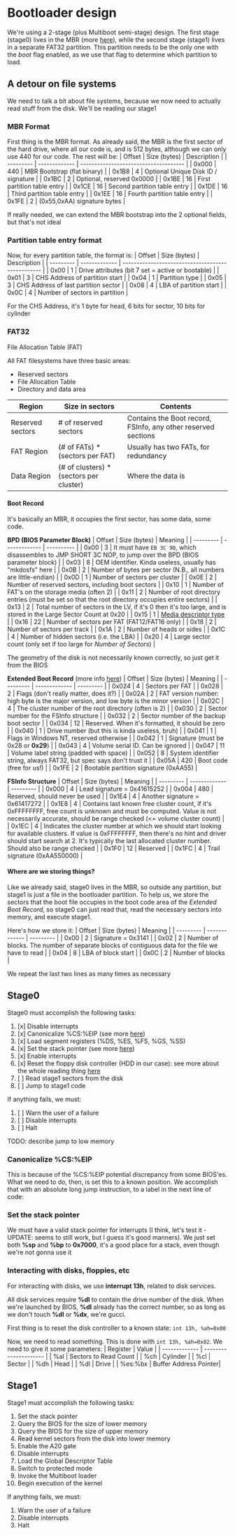# Bootloader design

We're using a 2-stage (plus Multiboot semi-stage) design. The first stage (stage0) lives in the MBR (more [here](#mbr-format)), while the second stage (stage1) lives in a separate FAT32 partition. This partition needs to be the only one with the _boot_ flag enabled, as we use that flag to determine which partition to load.

## A detour on file systems
We need to talk a bit about file systems, because we now need to actually read stuff from the disk. We'll be reading our stage1

### MBR Format
First thing is the MBR format. As already said, the MBR is the first sector of the hard drive, where all our code is, and is 512 bytes, although we can only use 440 for our code. The rest will be:
| Offset    | Size (bytes)  | Description                           |
| --------- | ------------- | ------------------------------------- |
| 0x000     | 440           | MBR Bootstrap (flat binary)           |
| 0x1B8     | 4             | Optional Unique Disk ID / signature   |
| 0x1BC     | 2             | Optional, reserved 0x0000             |
| 0x1BE     | 16            | First partition table entry           |
| 0x1CE     | 16            | Second partition table entry          |
| 0x1DE     | 16            | Third partition table entry           |
| 0x1EE     | 16            | Fourth partition table entry          |
| 0x1FE     | 2             | (0x55,0xAA) signature bytes           |

If really needed, we can extend the MBR bootstrap into the 2 optional fields, but that's not ideal

### Partition table entry format
Now, for every partition table, the format is:
| Offset    | Size (bytes)  | Description                                       |
| --------- | ------------- | ------------------------------------------------- |
| 0x00      | 1             | Drive attributes (bit 7 set = active or bootable) |
| 0x01      | 3             | CHS Address of partition start                    |
| 0x04      | 1             | Partition type                                    |
| 0x05      | 3             | CHS Address of last partition sector              |
| 0x08      | 4             | LBA of partition start                            |
| 0x0C      | 4             | Number of sectors in partition                    |

For the CHS Address, it's 1 byte for head, 6 bits for sector, 10 bits for cylinder

### FAT32
File Allocation Table (FAT)

All FAT filesystems have three basic areas:
- Reserved sectors
- File Allocation Table
- Directory and data area

| Region    | Size in sectors   | Contents |
| --------- | ----------------- | -------- |
| Reserved sectors | # of reserved sectors | Contains the Boot record, FSInfo, any other reserved sections |
| FAT Region | (# of FATs) * (sectors per FAT) | Usually has two FATs, for redundancy |
| Data Region | (# of clusters) * (sectors per cluster) | Where the data is |

#### Boot Record
It's basically an MBR, it occupies the first sector, has some data, some code.

**BPD (BIOS Parameter Block)**
| Offset    | Size (bytes)  | Meaning    |
| --------- | ------------- | ---------- |
| 0x00      | 3             | It must have ```EB 3C 90```, which disassembles to JMP SHORT 3C NOP, to jump over the BPD (BIOS parameter block) |
| 0x03      | 8             | OEM identifier. Kinda useless, usually has "mkdosfs" here |
| 0x0B      | 2             | Number of bytes per sector (N.B., all numbers are little-endian) |
| 0x0D      | 1             | Number of sectors per cluster |
| 0x0E      | 2             | Number of reserved sectors, including boot sectors |
| 0x10      | 1             | Number of FAT's on the storage media (often 2) |
| 0x11      | 2             | Number of root directory entries (must be set so that the root directory occupies entire sectors) |
| 0x13      | 2             | Total number of sectors in the LV, if it's 0 then it's too large, and is stored in the Large Sector Count at 0x20 |
| 0x15      | 1             | [Media descriptor type](https://en.wikipedia.org/wiki/Design_of_the_FAT_file_system#BPB20_OFS_0Ah) |
| 0x16      | 22            | Number of sectors per FAT (FAT12/FAT16 only) |
| 0x18      | 2             | Number of sectors per track |
| 0x1A      | 2             | Number of heads or sides |
| 0x1C      | 4             | Number of hidden sectors (i.e. the LBA) |
| 0x20      | 4             | Large sector count (only set if too large for _Number of Sectors_) |

The geometry of the disk is not necessarily known correctly, so just get it from the BIOS

**Extended Boot Record**
(more info [here](https://en.wikipedia.org/wiki/BIOS_parameter_block))
| Offset    | Size (bytes)  | Meaning   |
| --------- | ------------- | --------- |
| 0x024     | 4             | Sectors per FAT |
| 0x028     | 2             | Flags (don't really matter, does it?) |
| 0x02A     | 2             | FAT version number: high byte is the major version, and low byte is the minor version |
| 0x02C     | 4             | The cluster number of the root directory (often is 2) |
| 0x030     | 2             | Sector number for the FSInfo structure |
| 0x032     | 2             | Sector number of the backup boot sector |
| 0x034     | 12            | Reserved. When it's formatted, it should be zero |
| 0x040     | 1             | Drive number (but this is kinda useless, bruh) |
| 0x041     | 1             | Flags in Windows NT, reserved otherwise |
| 0x042     | 1             | Signature (must be 0x28 or **0x29**) |
| 0x043     | 4             | Volume serial ID. Can be ignored |
| 0x047     | 11            | Volume label string (padded with space) |
| 0x052     | 8             | System identifier string, always FAT32, but spec says don't trust it |
| 0x05A     | 420           | Boot code (free for us!) |
| 0x1FE     | 2             | Bootable partition signature (0xAA55) |

**FSInfo Structure**
| Offset    | Size (bytes)  | Meaning   |
| --------- | ------------- | --------- |
| 0x000     | 4             | Lead signature = 0x41615252 |
| 0x004     | 480           | Reserved, should never be used |
| 0x1E4     | 4             | Another signature = 0x61417272 |
| 0x1E8     | 4             | Contains last known free cluster count, if it's 0xFFFFFFFF, free count is unknown and must be computed. Value is not necessarily accurate, should be range checked (<= volume cluster count) |
| 0x1EC     | 4             | Indicates the cluster number at which we should start looking for available clusters. If value is 0xFFFFFFFF, then there's no hint and driver should start search at 2. It's typically the last allocated cluster number. Should also be range checked |
| 0x1F0     | 12            | Reserved |
| 0x1FC     | 4             | Trail signature (0xAA550000) |

#### Where are we storing things?
Like we already said, stage0 lives in the MBR, so outside any partition, but stage1 is just a file in the bootloader partition. To help us, we store the sectors that the boot file occupies in the boot code area of the _Extended Boot Record_, so stage0 can just read that, read the necessary sectors into memory, and execute stage1.

Here's how we store it:
| Offset    | Size (bytes)  | Meaning   |
| --------- | ------------- | --------- |
| 0x00      | 2             | Signature = 0x3141 |
| 0x02      | 2             | Number of blocks. The number of separate blocks of contiguous data for the file we have to read |
| 0x04      | 8             | LBA of block start |
| 0x0C      | 2             | Number of blocks |

We repeat the last two lines as many times as necessary

## Stage0

Stage0 must accomplish the following tasks:
1) [x] Disable interrupts
2) [x] Canonicalize %CS:%EIP (see more [here](#canonicalize-cseip))
3) [x] Load segment registers (%DS, %ES, %FS, %GS, %SS)
4) [x] Set the stack pointer (see more [here](#set-the-stack-pointer))
5) [x] Enable interrupts
6) [x] Reset the floppy disk controller (HDD in our case): see more about the whole reading thing [here](#interacting-with-disks-floppies-etc)
7) [ ] Read stage1 sectors from the disk
8) [ ] Jump to stage1 code

If anything fails, we must:
1) [ ] Warn the user of a failure
2) [ ] Disable interrupts
3) [ ] Halt

TODO: describe jump to low memory

### Canonicalize %CS:%EIP
This is because of the %CS:%EIP potential discrepancy from some BIOS'es. What we need to do, then, is set this to a known position. We accomplish that with an absolute long jump instruction, to a label in the next line of code:

### Set the stack pointer
We must have a valid stack pointer for interrupts (I think, let's test it - UPDATE: seems to still work, but I guess it's good manners). We just set both **%sp** and **%bp** to **0x7000**, it's a good place for a stack, even though we're not gonna use it

### Interacting with disks, floppies, etc
For interacting with disks, we use **interrupt 13h**, related to disk services.

All disk services require **%dl** to contain the drive number of the disk. When we're launched by BIOS, **%dl** already has the correct number, so as long as we don't touch **%dl** or **%dx**, we're gucci.

First thing is to reset the disk controller to a known state: ``int 13h, %ah=0x00``

Now, we need to read something. This is done with ``int 13h, %ah=0x02``. We need to give it some parameters:
| Register      | Value                 |
| ------------- | --------------------- |
| %al           | Sectors to Read Count |
| %ch           | Cylinder              |
| %cl           | Sector                |
| %dh           | Head                  |
| %dl           | Drive                 |
| %es:%bx       | Buffer Address Pointer|

## Stage1
Stage1 must accomplish the following tasks:

1) Set the stack pointer
2) Query the BIOS for the size of lower memory
3) Query the BIOS for the size of upper memory
4) Read kernel sectors from the disk into lower memory
5) Enable the A20 gate
6) Disable interrupts
7) Load the Global Descriptor Table
8) Switch to protected mode
9) Invoke the Multiboot loader
10) Begin execution of the kernel

If anything fails, we must:
1) Warn the user of a failure
2) Disable interrupts
3) Halt

